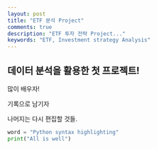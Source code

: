 ```yaml
---
layout: post
title: "ETF 분석 Project"
comments: true
description: "ETF 투자 전략 Project..."
keywords: "ETF, Investment strategy Analysis"
---
```


## 데이터 분석을 활용한 첫 프로젝트!

많이 배우자!

기록으로 남기자 

나머지는 다시 편집할 것들.

```python
word = "Python syntax highlighting"
print("All is well")
```

```
